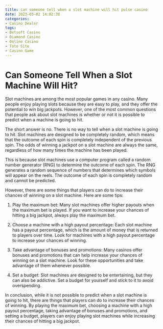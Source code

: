 ```yaml
---
title: can someone tell when a slot machine will hit pulse casino
date: 2023-03-02 14:02:38
categories:
- Casino Dealer
tags:
- Betsoft Casino
- Diamond Casino
- Online Casino
- Toto Site
- Casino Game
---
```

# Can Someone Tell When a Slot Machine Will Hit?

Slot machines are among the most popular games in any casino. Many people enjoy playing slots because they are easy to play, and they offer the potential to win big jackpots. However, one of the most common questions that people ask about slot machines is whether or not it is possible to predict when a machine is going to hit.

The short answer is no. There is no way to tell when a slot machine is going to hit. Slot machines are designed to be completely random, which means that the outcome of each spin is completely independent of the previous spin. The odds of winning a jackpot on a slot machine are always the same, regardless of how many times the machine has been played.

This is because slot machines use a computer program called a random number generator (RNG) to determine the outcome of each spin. The RNG generates a random sequence of numbers that determines which symbols will appear on the reels. The outcome of each spin is completely random and cannot be predicted.

However, there are some things that players can do to increase their chances of winning on a slot machine. Here are some tips:

1. Play the maximum bet: Many slot machines offer higher payouts when the maximum bet is played. If you want to increase your chances of hitting a big jackpot, always play the maximum bet.

2. Choose a machine with a high payout percentage: Each slot machine has a payout percentage, which is the amount of money that is returned to players over time. Look for machines with a high payout percentage to increase your chances of winning.

3. Take advantage of bonuses and promotions: Many casinos offer bonuses and promotions that can help increase your chances of winning on a slot machine. Look for these opportunities and take advantage of them whenever possible.

4. Set a budget: Slot machines are designed to be entertaining, but they can also be addictive. Set a budget for yourself and stick to it to avoid overspending.

In conclusion, while it is not possible to predict when a slot machine is going to hit, there are things that players can do to increase their chances of winning. By playing the maximum bet, choosing a machine with a high payout percentage, taking advantage of bonuses and promotions, and setting a budget, players can enjoy playing slot machines while increasing their chances of hitting a big jackpot.